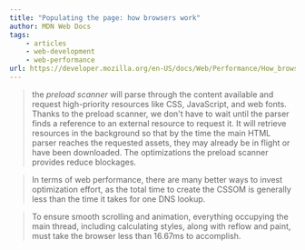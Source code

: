 ```yaml
---
title: "Populating the page: how browsers work"
author: MDN Web Docs
tags: 
    - articles  
    - web-development  
    - web-performance
url: https://developer.mozilla.org/en-US/docs/Web/Performance/How_browsers_work
---
```


> the *preload scanner* will parse through the content available and request high-priority resources like CSS, JavaScript, and web fonts. Thanks to the preload scanner, we don't have to wait until the parser finds a reference to an external resource to request it. It will retrieve resources in the background so that by the time the main HTML parser reaches the requested assets, they may already be in flight or have been downloaded. The optimizations the preload scanner provides reduce blockages.


> In terms of web performance, there are many better ways to invest optimization effort, as the total time to create the CSSOM is generally less than the time it takes for one DNS lookup.


> To ensure smooth scrolling and animation, everything occupying the main thread, including calculating styles, along with reflow and paint, must take the browser less than 16.67ms to accomplish.



